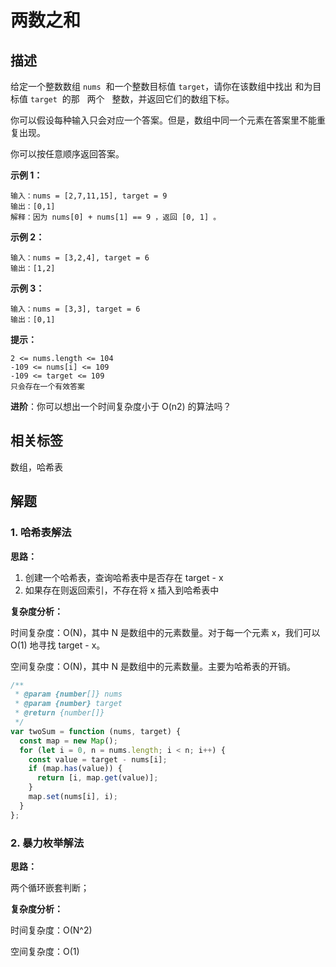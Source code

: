 # 两数之和

## 描述

给定一个整数数组 `nums`  和一个整数目标值 `target`，请你在该数组中找出 和为目标值 `target`  的那   两个   整数，并返回它们的数组下标。

你可以假设每种输入只会对应一个答案。但是，数组中同一个元素在答案里不能重复出现。

你可以按任意顺序返回答案。

**示例 1：**

```
输入：nums = [2,7,11,15], target = 9
输出：[0,1]
解释：因为 nums[0] + nums[1] == 9 ，返回 [0, 1] 。
```

**示例 2：**

```
输入：nums = [3,2,4], target = 6
输出：[1,2]
```

**示例 3：**

```
输入：nums = [3,3], target = 6
输出：[0,1]
```

**提示：**

```
2 <= nums.length <= 104
-109 <= nums[i] <= 109
-109 <= target <= 109
只会存在一个有效答案
```

**进阶**：你可以想出一个时间复杂度小于 O(n2) 的算法吗？

## 相关标签

数组，哈希表

## 解题

### 1. 哈希表解法

**思路：**

1. 创建一个哈希表，查询哈希表中是否存在 target - x
2. 如果存在则返回索引，不存在将 x 插入到哈希表中

**复杂度分析：**

时间复杂度：O(N)，其中 N 是数组中的元素数量。对于每一个元素 x，我们可以 O(1) 地寻找 target - x。

空间复杂度：O(N)，其中 N 是数组中的元素数量。主要为哈希表的开销。

```js
/**
 * @param {number[]} nums
 * @param {number} target
 * @return {number[]}
 */
var twoSum = function (nums, target) {
  const map = new Map();
  for (let i = 0, n = nums.length; i < n; i++) {
    const value = target - nums[i];
    if (map.has(value)) {
      return [i, map.get(value)];
    }
    map.set(nums[i], i);
  }
};
```

### 2. 暴力枚举解法

**思路：**

两个循环嵌套判断；

**复杂度分析：**

时间复杂度：O(N^2)

空间复杂度：O(1)
